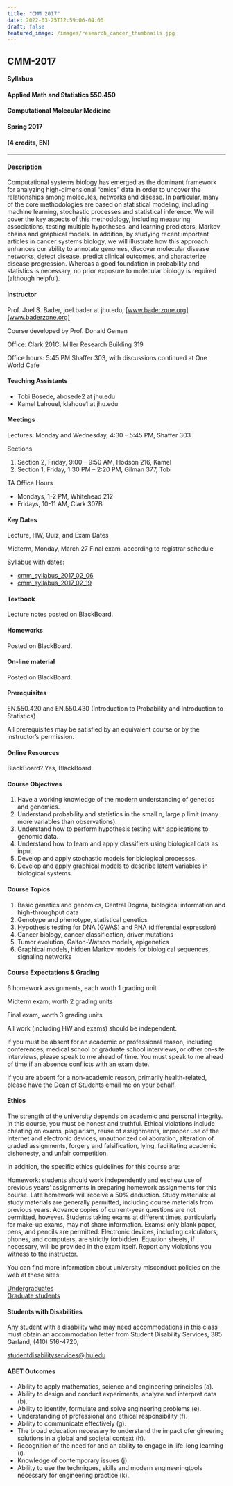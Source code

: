 ```yaml
---
title: "CMM 2017"
date: 2022-03-25T12:59:06-04:00
draft: false
featured_image: /images/research_cancer_thumbnails.jpg
---
```


## CMM-2017

#### Syllabus

#### Applied Math and Statistics 550.450

#### Computational Molecular Medicine

#### Spring 2017

#### (4 credits, EN)  

---

  
#### Description  

Computational systems biology has emerged as the dominant framework for analyzing high-dimensional “omics” data in order to uncover the relationships among molecules, networks and disease. In particular, many of the core methodologies are based on statistical modeling, including machine learning, stochastic processes and statistical inference. We will cover the key aspects of this methodology, including measuring associations, testing multiple hypotheses, and learning predictors, Markov chains and graphical models. In addition, by studying recent important articles in cancer systems biology, we will illustrate how this approach enhances our ability to annotate genomes, discover molecular disease networks, detect disease, predict clinical outcomes, and characterize disease progression. Whereas a good foundation in probability and statistics is necessary, no prior exposure to molecular biology is required (although helpful).



#### Instructor

Prof. Joel S. Bader, joel.bader at jhu.edu, [www.baderzone.org](www.baderzone.org)

Course developed by Prof. Donald Geman

Office: Clark 201C; Miller Research Building 319

Office hours: 5:45 PM Shaffer 303, with discussions continued at One World Cafe



#### Teaching Assistants

* Tobi Bosede, abosede2 at jhu.edu
* Kamel Lahouel, klahoue1 at jhu.edu



#### Meetings 

Lectures: Monday and Wednesday, 4:30 – 5:45 PM, Shaffer 303

Sections

1. Section 2, Friday, 9:00 – 9:50 AM, Hodson 216, Kamel
2. Section 1, Friday, 1:30 PM – 2:20 PM, Gilman 377, Tobi

TA Office Hours

* Mondays, 1-2 PM, Whitehead 212
* Fridays, 10-11 AM, Clark 307B



#### Key Dates

Lecture, HW, Quiz, and Exam Dates

Midterm, Monday, March 27
Final exam, according to registrar schedule

Syllabus with dates:
* [cmm_syllabus_2017_02_06](/files/cmm_syllabus_2017_02_06.pdf)  
* [cmm_syllabus_2017_02_19](/files/cmm_syllabus_2017_02_19.pdf)



#### Textbook

Lecture notes posted on BlackBoard.



#### Homeworks

Posted on BlackBoard.



#### On-line material

Posted on BlackBoard.



#### Prerequisites

EN.550.420 and EN.550.430 (Introduction to Probability and Introduction to Statistics)

All prerequisites may be satisfied by an equivalent course or by the instructor’s permission.



#### Online Resources

BlackBoard? Yes, BlackBoard.



#### Course Objectives

1. Have a working knowledge of the modern understanding of genetics and genomics.
2. Understand probability and statistics in the small n, large p limit (many more variables than observations).
3. Understand how to perform hypothesis testing with applications to genomic data.
4. Understand how to learn and apply classifiers using biological data as input.
5. Develop and apply stochastic models for biological processes.
6. Develop and apply graphical models to describe latent variables in biological systems.



#### Course Topics 

1. Basic genetics and genomics, Central Dogma, biological information and high-throughput data
2. Genotype and phenotype, statistical genetics
3. Hypothesis testing for DNA (GWAS) and RNA (differential expression)
4. Cancer biology, cancer classification, driver mutations
5. Tumor evolution, Galton-Watson models, epigenetics
6. Graphical models, hidden Markov models for biological sequences, signaling networks



#### Course Expectations & Grading

6 homework assignments, each worth 1 grading unit

Midterm exam, worth 2 grading units

Final exam, worth 3 grading units

All work (including HW and exams) should be independent.

If you must be absent for an academic or professional reason, including conferences, medical school or graduate school interviews, or other on-site interviews, please speak to me ahead of time. You must speak to me ahead of time if an absence conflicts with an exam date.

If you are absent for a non-academic reason, primarily health-related, please have the Dean of Students email me on your behalf.



#### Ethics

The strength of the university depends on academic and personal integrity. In this course, you must be honest and truthful. Ethical violations include cheating on exams, plagiarism, reuse of assignments, improper use of the Internet and electronic devices, unauthorized collaboration, alteration of graded assignments, forgery and falsification, lying, facilitating academic dishonesty, and unfair competition.

In addition, the specific ethics guidelines for this course are:

Homework: students should work independently and eschew use of previous years’ assignments in preparing homework assignments for this course.
Late homework will receive a 50% deduction.
Study materials: all study materials are generally permitted, including course materials from previous years. Advance copies of current-year questions are not permitted, however. Students taking exams at different times, particularly for make-up exams, may not share information.
Exams: only blank paper, pens, and pencils are permitted. Electronic devices, including calculators, phones, and computers, are strictly forbidden. Equation sheets, if necessary, will be provided in the exam itself.
Report any violations you witness to the instructor.

You can find more information about university misconduct policies on the web at these sites:

[Undergraduates](e-catalog.jhu.edu/undergrad-students/student-life-policies)  
[Graduate students](e-catalog.jhu.edu/undergrad-students/student-life-policies)



#### Students with Disabilities

Any student with a disability who may need accommodations in this class must obtain an accommodation letter from Student Disability Services, 385 Garland, (410) 516-4720, 

[studentdisabilityservices@jhu.edu](studentdisabilityservices@jhu.edu)



#### ABET Outcomes

* Ability to apply mathematics, science and engineering principles (a).
* Ability to design and conduct experiments, analyze and interpret data (b).
* Ability to identify, formulate and solve engineering problems (e).
* Understanding of professional and ethical responsibility (f).
* Ability to communicate effectively (g).
* The broad education necessary to understand the impact ofengineering solutions in a global and societal context (h).
* Recognition of the need for and an ability to engage in life-long learning (i).
* Knowledge of contemporary issues (j).
* Ability to use the techniques, skills and modern engineeringtools necessary for engineering practice (k).
